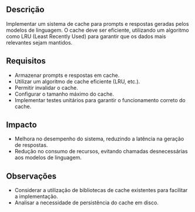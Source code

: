 ## Descrição

Implementar um sistema de cache para prompts e respostas geradas pelos modelos de linguagem. O cache deve ser eficiente, utilizando um algoritmo como LRU (Least Recently Used) para garantir que os dados mais relevantes sejam mantidos.

## Requisitos

- Armazenar prompts e respostas em cache.
- Utilizar um algoritmo de cache eficiente (LRU, etc.).
- Permitir invalidar o cache.
- Configurar o tamanho máximo do cache.
- Implementar testes unitários para garantir o funcionamento correto do cache.

## Impacto

- Melhora no desempenho do sistema, reduzindo a latência na geração de respostas.
- Redução no consumo de recursos, evitando chamadas desnecessárias aos modelos de linguagem.

## Observações

- Considerar a utilização de bibliotecas de cache existentes para facilitar a implementação.
- Analisar a necessidade de persistência do cache em disco.
